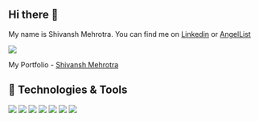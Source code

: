 
## Hi there 👋
My name is Shivansh Mehrotra. You can find me on [Linkedin](https://www.linkedin.com/in/shivansh-mehrotra-a5b0b9171/) or
[AngelList](https://angel.co/u/shivansh-mehrotra)

![](https://komarev.com/ghpvc/?username=Shivanshdev12&color=2bbc8a&style=flat)

My Portfolio - [Shivansh Mehrotra](https://shivansh.surge.sh)

## 🔧 Technologies & Tools
![](https://img.shields.io/badge/Editor-VScode-informational?style=flat&logo=visual-studio-code&logoColor=white&color=2bbc8a)
![](https://img.shields.io/badge/Code-Cpp-informational?style=flat&logo=c%2B%2B&logoColor=white&color=2bbc8a)
![](https://img.shields.io/badge/Code-JavaScript-informational?style=flat&logo=javascript&logoColor=white&color=2bbc8a)
![](https://img.shields.io/badge/Code-Reactjs-informational?style=flat&logo=React&logoColor=white&color=2bbc8a)
![](https://img.shields.io/badge/Tools-Nodejs-informational?style=flat&logo=Node.js&logoColor=white&color=2bbc8a)
![](https://img.shields.io/badge/Tools-MongoDB-informational?style=flat&logo=mongoDB&logoColor=white&color=2bbc8a)
![](https://img.shields.io/badge/Tools-Git-informational?style=flat&logo=Git&logoColor=white&color=2bbc8a)

<!-- ## &#x1f4c8; GitHub Stats

<a href="https://github.com/Shivanshdev12/Shivanshdev12">
  <img src="https://github-readme-stats.vercel.app/api/top-langs/?username=Shivanshdev12&bg_color=282C34&text_color=ffffff" />
</a>
<a href="https://github.com/Shivanshdev12/Shivanshdev12">
  <img src="https://github-readme-stats.vercel.app/api?username=Shivanshdev12&hide=stars&show_icons=true&bg_color=282C34&text_color=ffffff&line_height=27" alt="Shivansh's Github stats" />
</a> -->


<!-- links to your social media accounts -->

[1]: https://github.com/Shivanshdev12
[2]: https://www.linkedin.com/in/shivansh-mehrotra-a5b0b9171/


<!-- Resources -->
<!-- Icons: https://simpleicons.org/ -->
<!-- GitHub Stats: https://github.com/anuraghazra/github-readme-stats -->
<!-- Emojis: https://emojipedia.org/emoji/ -->
<!-- HTML Emojis: https://www.fileformat.info/index.htm -->
<!-- Shields: https://shields.io/ -->
<!-- Awesome GitHub Profile README: https://github.com/abhisheknaiidu/awesome-github-profile-readme -->
